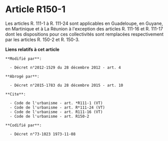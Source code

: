 # Article R150-1

Les articles R. 111-1 à R. 111-24 sont applicables en Guadeloupe, en Guyane, en Martinique et à La Réunion à l'exception des
articles R. 111-16 et R. 111-17 dont les dispositions pour ces collectivités sont remplacées respectivement par les articles
R. 150-2 et R. 150-3.

**Liens relatifs à cet article**

	**Modifié par**:

	  - Décret n°2012-1529 du 28 décembre 2012 - art. 4

	**Abrogé par**:

	  - Décret n°2015-1783 du 28 décembre 2015 - art. 10

	**Cite**:

	  - Code de l'urbanisme - art. *R111-1 (VT)
	  - Code de l'urbanisme - art. R*111-24 (VT)
	  - Code de l'urbanisme - art. R111-16 (VT)
	  - Code de l'urbanisme - art. R150-2

	**Codifié par**:

	  - Décret n°73-1023 1973-11-08
